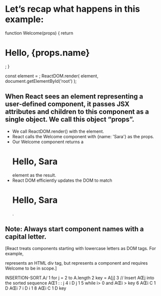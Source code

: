 # Let’s recap what happens in this example:



function Welcome(props) {
  return <h1>Hello, {props.name}</h1>;
}

const element = <Welcome name="Sara" />;
ReactDOM.render(
  element,
  document.getElementById('root')
);

## When React sees an element representing a user-defined component, it passes JSX attributes and children to this component as a single object. We call this object “props”.



* We call ReactDOM.render() with the <Welcome name="Sara" /> element.
* React calls the Welcome component with {name: 'Sara'} as the props.
* Our Welcome component returns a <h1>Hello, Sara</h1> element as the result.
* React DOM efficiently updates the DOM to match <h1>Hello, Sara</h1>.

## Note: Always start component names with a capital letter.

[React treats components starting with lowercase letters as DOM tags. For example, <div /> represents an HTML div tag, but <Welcome /> represents a component and requires Welcome to be in scope.]


INSERTION-SORT.A/
1 for j = 2 to A.length
2 key = A[j]
3 // Insert AŒj  into the sorted sequence AŒ1 : : j 
4 i D j  1
5 while i> 0 and AŒi > key
6 AŒi C 1 D AŒi
7 i D i  1
8 AŒi C 1 D key